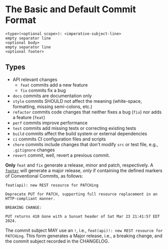 # The Basic and Default Commit Format

```text
<type>(<optional scope>): <imperative-subject-line>
empty separator line
<optional body>
empty separator line
<optional footer>
```

## Types
* API relevant changes
    * `feat` commits add a new feature
    * `fix` commits fix a bug
* `docs` commits are documentation only
* `style` commits SHOULD not affect the meaning (white-space, formatting, missing semi-colons, etc.)
* `refactor` commits code changes that neither fixes a bug (`fix`) nor adds a feature (`feat`)
* `perf` commits improve performance
* `test` commits add missing tests or correcting existing tests
* `build` commits affect the build system or external dependencies
* `ci` commits CI configuration files and scripts
* `chore` commits include changes that don't modify `src` or test file, e.g., `.gitignore` changes
* `revert` commit, well, revert a previous commit. 

**Only** `feat` and `fix` generate a release, minor and patch, respectively. A [`footer`](#footer) will generate a major
release, *only* if containing the defined markers of Conventional Commits, as follows:

```text
feat(api): new REST resource for PATCHing

Deprecate PUT for PATCH, supporting full resource replacement in an HTTP-compliant manner.

BREAKING CHANGE:

PUT returns 410 Gone with a Sunset header of Sat Mar 23 21:41:57 EDT 2024.
```

The commit subject MAY use an `!`, i.e., `feat(api)!: new REST resource for PATCHing`. This form generates a Major release, i.e., a breaking change, and the commit subject recorded in the CHANGELOG.
